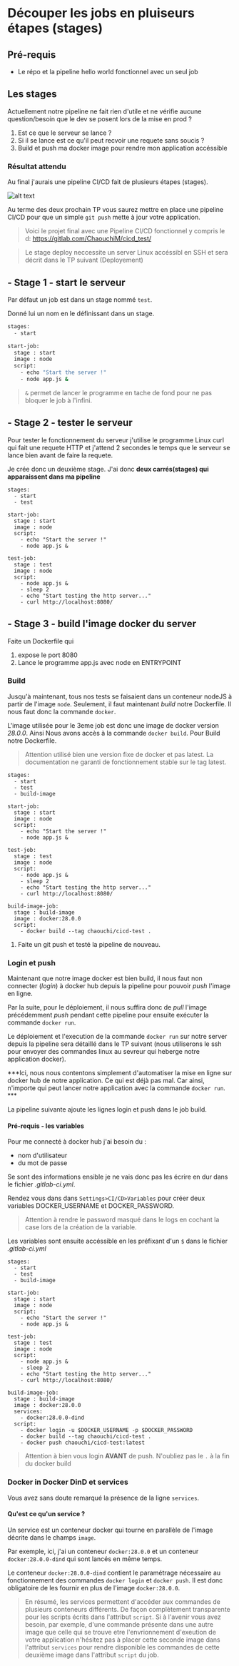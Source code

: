 # Découper les jobs en pluiseurs étapes (stages)

## Pré-requis
- Le répo et la pipeline hello world fonctionnel avec un seul job 

## Les stages
Actuellement notre pipeline ne fait rien d'utile et ne vérifie aucune question/besoin que le dev se posent lors de la mise en prod ?

1. Est ce que le serveur se lance ?
2. Si il se lance est ce qu'il peut recvoir une requete sans soucis ?
3. Build et push ma docker image pour rendre mon application accéssible


### Résultat attendu
Au final j'aurais une pipeline CI/CD fait de plusieurs étapes (stages).

![alt text](image-4.png)

Au terme des deux prochain TP vous saurez mettre en place une pipeline CI/CD pour que un simple `git push` mette à jour votre application.

> Voici le projet final avec une Pipeline CI/CD fonctionnel y compris le d: https://gitlab.com/ChaouchiM/cicd_test/

> Le stage deploy neccessite un server Linux accéssibl en SSH et sera décrit dans le TP suivant (Deployement)

## - Stage 1 - start le serveur
Par défaut un job est dans un stage nommé `test`.

Donné lui un nom en le définissant dans un stage.

```bash
stages:
  - start

start-job:
  stage : start
  image : node
  script:
    - echo "Start the server !"
    - node app.js &
```

> `&` permet de lancer le programme en tache de fond pour ne pas bloquer le job à l'infini. 


## - Stage 2 - tester le serveur 
Pour tester le fonctionnement du serveur j'utilise le programme Linux curl qui fait une requete HTTP et j'attend 2 secondes le temps que le serveur se lance bien avant de faire la requete.

Je crée donc un deuxième stage. J'ai donc **deux carrés(stages) qui apparaissent dans ma pipeline**

```
stages:
  - start
  - test

start-job:
  stage : start
  image : node
  script:
    - echo "Start the server !"
    - node app.js &    

test-job:
  stage : test
  image : node
  script:
    - node app.js &
    - sleep 2
    - echo "Start testing the http server..."
    - curl http://localhost:8080/
```
## - Stage 3 - build l'image docker du server

Faite un Dockerfile qui 
  1. expose le port 8080
  2. Lance le programme app.js avec node en ENTRYPOINT
### Build
Jusqu'à maintenant, tous nos tests se faisaient dans un conteneur nodeJS à partir de l'image `node`. Seulement, il faut maintenant *build* notre Dockerfile. Il nous faut donc la commande `docker`. 

L'image utilisée pour le 3eme job est donc une image de docker version *28.0.0*. Ainsi Nous avons accès à la commande `docker build`. Pour Build notre Dockerfile.

> Attention utilisé bien une version fixe de docker et pas latest. La documentation ne garanti de fonctionnement stable sur le tag latest.

```
stages:
  - start
  - test
  - build-image

start-job:
  stage : start
  image : node
  script:
    - echo "Start the server !"
    - node app.js &    

test-job:
  stage : test
  image : node
  script:
    - node app.js &
    - sleep 2
    - echo "Start testing the http server..."
    - curl http://localhost:8080/

build-image-job:
  stage : build-image
  image : docker:28.0.0
  script:
    - docker build --tag chaouchi/cicd-test .
```

1. Faite un git push et testé la pipeline de nouveau.

### Login et push
Maintenant que notre image docker est bien build, il nous faut non connecter (*login*) à docker hub depuis la pipeline pour pouvoir *push* l'image en ligne. 

Par la suite, pour le déploiement, il nous suffira donc de *pull* l'image précédemment *push* pendant cette pipeline pour ensuite exécuter la commande `docker run`. 

Le déploiement et l'execution de la commande `docker run` sur notre server depuis la pipeline sera détaillé dans le TP suivant (nous utiliserons le ssh pour envoyer des commandes linux au sevreur qui heberge notre application docker). 

***Ici, nous nous contentons simplement d'automatiser la mise en ligne sur docker hub de notre application. Ce qui est déjà pas mal. Car ainsi, n'importe qui peut lancer notre application avec la commande `docker run`. ***


La pipeline suivante ajoute les lignes login et push dans le job build.

#### Pré-requis - les variables

Pour me connecté à docker hub j'ai besoin du :
- nom d'utilisateur
- du mot de passe

Se sont des informations ensible je ne vais donc pas les écrire en dur dans le fichier *.gitlab-ci.yml*.

Rendez vous dans dans `Settings>CI/CD>Variables` pour créer deux variables DOCKER_USERNAME et DOCKER_PASSWORD.

> Attention à rendre le password masqué dans le logs en cochant la case lors de la création de la variable.

Les variables sont ensuite accéssible en les préfixant d'un `$` dans le fichier *.gitlab-ci.yml*

```
stages:
  - start
  - test
  - build-image

start-job:
  stage : start
  image : node
  script:
    - echo "Start the server !"
    - node app.js &    

test-job:
  stage : test
  image : node
  script:
    - node app.js &
    - sleep 2
    - echo "Start testing the http server..."
    - curl http://localhost:8080/

build-image-job:
  stage : build-image
  image : docker:28.0.0
  services:
    - docker:28.0.0-dind
  script:
    - docker login -u $DOCKER_USERNAME -p $DOCKER_PASSWORD
    - docker build --tag chaouchi/cicd-test .
    - docker push chaouchi/cicd-test:latest
```

> Attention à bien vous login **AVANT** de push.
> N'oubliez pas le `.` à la fin du docker build

### Docker in Docker DinD et services

Vous avez sans doute remarqué la présence de la ligne `services`. 

#### Qu'est ce qu'un service ?
Un service est un conteneur docker qui tourne en parallèle de l'image décrite dans le champs `image`. 

Par exemple, ici, j'ai un conteneur `docker:28.0.0` et un conteneur `docker:28.0.0-dind` qui sont lancés en même temps. 

Le conteneur `docker:28.0.0-dind` contient le paramétrage nécessaire au fonctionnement des commandes `docker login` et `docker push`. Il est donc obligatoire de les fournir en plus de l'image `docker:28.0.0`.

> En résumé, les services permettent d'accéder aux commandes de plusieurs conteneurs différents. De façon complètement transparente pour les scripts écrits dans l'attribut `script`. Si à l'avenir vous avez besoin, par exemple, d'une commande présente dans une autre image que celle qui se trouve etre l'envrionnement d'exeution de votre application n'hésitez pas à placer cette seconde image dans l'attribut `services` pour rendre disponible les commandes de cette deuxième image dans l'attribut `script` du job.